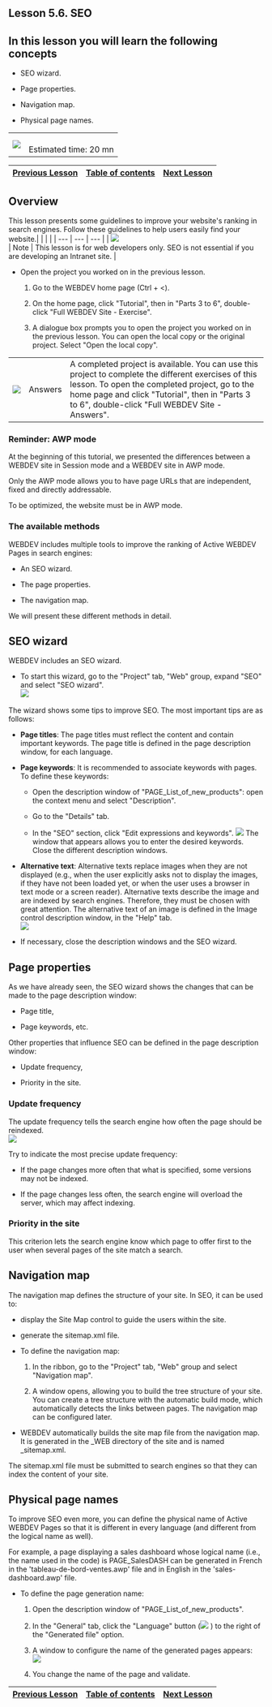 
## Lesson 5.6. SEO


<a name="NOTE1"></a>
<a name="NOTE1_1"></a>


## In this lesson you will learn the following concepts
<a name="this_lesson_you_will_learn_the_following_concepts_ELTTEXTE000226"></a>


- SEO wizard.

- Page properties.

- Navigation map.

- Physical page names.





|   |   |
| --- | --- |
| ![](https://doc.pcsoft.fr/en-US/images/image.awp?langid=3&name=dur%E9e.png)<br> | <br>Estimated time: 20 mn |

| [Previous Lesson](../TutoWB/1410087498.md) | [Table of contents](../TutoWB/1410087510.md) | [Next Lesson](../TutoWB/1410087500.md) |
| --- | --- | --- |





<a name="NOTE2"></a>
<a name="NOTE2_1"></a>


## Overview
<a name="overview_ELTTEXTE000273"></a>
This lesson presents some guidelines to improve your website's ranking in search engines. Follow these guidelines to help users easily find your website.|   |   |   |
| --- | --- | --- |
| ![](https://doc.pcsoft.fr/en-US/images/image.awp?langid=3&name=note.png)<br> | Note | This lesson is for web developers only. SEO is not essential if you are developing an Intranet site. |







- Open the project you worked on in the previous lesson. 

	1. Go to the WEBDEV home page (Ctrl + &lt;).

	2. On the home page, click "Tutorial", then in "Parts 3 to 6", double-click "Full WEBDEV Site - Exercise".

	3. A dialogue box prompts you to open the project you worked on in the previous lesson. You can open the local copy or the original project. Select "Open the local copy". 





|   |   |   |
| --- | --- | --- |
| ![](https://doc.pcsoft.fr/en-US/images/image.awp?langid=3&name=exemple-WB.png)<br> | Answers | A completed project is available. You can use this project to complete the different exercises of this lesson. To open the completed project, go to the home page and click "Tutorial", then in "Parts 3 to 6", double-click "Full WEBDEV Site - Answers". |




<a name="NOTE2_2"></a>


### Reminder: AWP mode
<a name="reminder_awp_mode_ELTPARAGRAPHE000044"></a>

At the beginning of this tutorial, we presented the differences between a WEBDEV site in Session mode and a WEBDEV site in AWP mode.

Only the AWP mode allows you to have page URLs that are independent, fixed and directly addressable.

To be optimized, the website must be in AWP mode.
<a name="NOTE2_3"></a>


### The available methods
<a name="the_available_methods_ELTPARAGRAPHE000055"></a>

WEBDEV includes multiple tools to improve the ranking of Active WEBDEV Pages in search engines:

- An SEO wizard.

- The page properties.

- The navigation map.


We will present these different methods in detail.

<a name="NOTE3"></a>
<a name="NOTE3_1"></a>


## SEO wizard
<a name="seo_wizard_ELTTEXTE000345"></a>
WEBDEV includes an SEO wizard.



- To start this wizard, go to the "Project" tab, "Web" group, expand "SEO" and select "SEO wizard".  
![](https://doc.pcsoft.fr/en-US/images/image.awp?langid=3&name=P5_R%E9f%E9rencement%20-%20HC%20N%B0001.jpg&type=thumb)





The wizard shows some tips to improve SEO. The most important tips are as follows:

- **Page titles**: The page titles must reflect the content and contain important keywords. The page title is defined in the page description window, for each language.

- **Page keywords**: It is recommended to associate keywords with pages. To define these keywords:

	- Open the description window of "PAGE_List_of_new_products": open the context menu and select "Description".

	- Go to the "Details" tab.

	- In the "SEO" section, click "Edit expressions and keywords". 
![](https://doc.pcsoft.fr/en-US/images/image.awp?langid=3&name=P5_R%E9f%E9rencement%20-%20HC%20N%B0002.jpg&type=thumb)
The window that appears allows you to enter the desired keywords. Close the different description windows. 




- **Alternative text**: Alternative texts replace images when they are not displayed (e.g., when the user explicitly asks not to display the images, if they have not been loaded yet, or when the user uses a browser in text mode or a screen reader).
	Alternative texts describe the image and are indexed by search engines. Therefore, they must be chosen with great attention.
	The alternative text of an image is defined in the Image control description window, in the "Help" tab.  
![](https://doc.pcsoft.fr/en-US/images/image.awp?langid=3&name=P5_R%E9f%E9rencement%20-%20HC%20N%B0005%20bak.jpg&type=thumb)





- If necessary, close the description windows and the SEO wizard. 




<a name="NOTE4"></a>
<a name="NOTE4_1"></a>


## Page properties
<a name="page_properties_ELTTEXTE000369"></a>
As we have already seen, the SEO wizard shows the changes that can be made to the page description window:

- Page title,

- Page keywords, etc.




Other properties that influence SEO can be defined in the page description window:

- Update frequency,

- Priority in the site.



<a name="NOTE4_2"></a>


### Update frequency
<a name="update_frequency_ELTPARAGRAPHE000130"></a>

The update frequency tells the search engine how often the page should be reindexed.  
![](https://doc.pcsoft.fr/en-US/images/image.awp?langid=3&name=P5_R%E9f%E9rencement%20-%20HC%20N%B0002%201.jpg&type=thumb)


Try to indicate the most precise update frequency:

- If the page changes more often that what is specified, some versions may not be indexed.

- If the page changes less often, the search engine will overload the server, which may affect indexing.



<a name="NOTE4_3"></a>


### Priority in the site
<a name="priority_the_site_ELTPARAGRAPHE000143"></a>

This criterion lets the search engine know which page to offer first to the user when several pages of the site match a search.

<a name="NOTE5"></a>
<a name="NOTE5_1"></a>


## Navigation map
<a name="navigation_map_ELTTEXTE000405"></a>
The navigation map defines the structure of your site. In SEO, it can be used to:

- display the Site Map control to guide the users within the site.

- generate the sitemap.xml file.




- To define the navigation map: 

	1. In the ribbon, go to the "Project" tab, "Web" group and select "Navigation map".

	2. A window opens, allowing you to build the tree structure of your site. You can create a tree structure with the automatic build mode, which automatically detects the links between pages. The navigation map can be configured later.







- WEBDEV automatically builds the site map file from the navigation map. It is generated in the _WEB directory of the site and is named _sitemap.xml.




The sitemap.xml file must be submitted to search engines so that they can index the content of your site.

<a name="NOTE6"></a>
<a name="NOTE6_1"></a>


## Physical page names
<a name="physical_page_names_ELTTEXTE000429"></a>
To improve SEO even more, you can define the physical name of Active WEBDEV Pages so that it is different in every language (and different from the logical name as well).

For example, a page displaying a sales dashboard whose logical name (i.e., the name used in the code) is PAGE_SalesDASH can be generated in French in the 'tableau-de-bord-ventes.awp' file and in English in the 'sales-dashboard.awp' file.

- To define the page generation name:

	1. Open the description window of "PAGE_List_of_new_products".

	2. In the "General" tab, click the "Language" button (![](https://doc.pcsoft.fr/en-US/images/image.awp?langid=3&name=P5_MultiLangue%20-%20HC%20N%B0006%201.jpg)
) to the right of the "Generated file" option.

	3. A window to configure the name of the generated pages appears:  
![](https://doc.pcsoft.fr/en-US/images/image.awp?langid=3&name=P5_R%E9f%E9rencement%20-%20HC%20N%B0004.jpg&type=thumb)


	4. You change the name of the page and validate.




| [Previous Lesson](../TutoWB/1410087498.md) | [Table of contents](../TutoWB/1410087510.md) | [Next Lesson](../TutoWB/1410087500.md) |
| --- | --- | --- |




